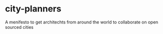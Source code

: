 # city-planners
A menifesto to get architechts from around the world to collaborate on open sourced cities
